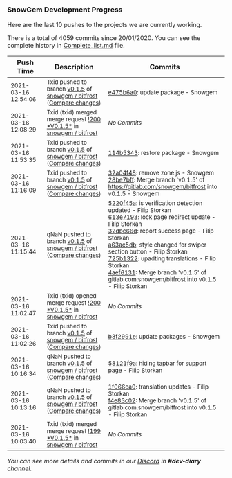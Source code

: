 
### SnowGem Development Progress

Here are the last 10 pushes to the projects we are currently working.

There is a total of 4059 commits since 20/01/2020. You can see the complete history in
 [Complete_list.md](Complete_list.md) file.

| Push Time | Description | Commits |
| --- | --- | --- |
| <sub>2021-03-16 12:54:06</sub> | <sub>Txid pushed to branch [v0\.1\.5](https://gitlab.com/snowgem/bitfrost/commits/v0.1.5) of [snowgem / bitfrost](https://gitlab.com/snowgem/bitfrost) ([Compare changes](https://gitlab.com/snowgem/bitfrost/compare/114b5343c34e406af963f6ebe0189124760edb9c...e475b6a0f10d156e2f0db253fe1e5fea9cf5229b))</sub> | <sub>[e475b6a0](https://gitlab.com/snowgem/bitfrost/-/commit/e475b6a0f10d156e2f0db253fe1e5fea9cf5229b): update package - Snowgem</sub> |
| <sub>2021-03-16 12:08:29</sub> | <sub>Txid (txid) merged merge request [\!200 \*V0\.1\.5\*](https://gitlab.com/snowgem/bitfrost/-/merge_requests/200) in [snowgem / bitfrost](https://gitlab.com/snowgem/bitfrost)</sub> | <sub>_No Commits_</sub> |
| <sub>2021-03-16 11:53:35</sub> | <sub>Txid pushed to branch [v0\.1\.5](https://gitlab.com/snowgem/bitfrost/commits/v0.1.5) of [snowgem / bitfrost](https://gitlab.com/snowgem/bitfrost) ([Compare changes](https://gitlab.com/snowgem/bitfrost/compare/28be7bff604b0c130395245421f9a9e650d0c278...114b5343c34e406af963f6ebe0189124760edb9c))</sub> | <sub>[114b5343](https://gitlab.com/snowgem/bitfrost/-/commit/114b5343c34e406af963f6ebe0189124760edb9c): restore package - Snowgem</sub> |
| <sub>2021-03-16 11:16:09</sub> | <sub>Txid pushed to branch [v0\.1\.5](https://gitlab.com/snowgem/bitfrost/commits/v0.1.5) of [snowgem / bitfrost](https://gitlab.com/snowgem/bitfrost) ([Compare changes](https://gitlab.com/snowgem/bitfrost/compare/4aef61318c0d654744401a265dbd922f14d6651d...28be7bff604b0c130395245421f9a9e650d0c278))</sub> | <sub>[32a04f48](https://gitlab.com/snowgem/bitfrost/-/commit/32a04f48cf984564761d3648fdd2af2e22238491): remove zone.js - Snowgem<br>[28be7bff](https://gitlab.com/snowgem/bitfrost/-/commit/28be7bff604b0c130395245421f9a9e650d0c278): Merge branch 'v0.1.5' of https://gitlab.com/snowgem/bitfrost into v0.1.5 - Snowgem</sub> |
| <sub>2021-03-16 11:15:44</sub> | <sub>qNaN pushed to branch [v0\.1\.5](https://gitlab.com/snowgem/bitfrost/commits/v0.1.5) of [snowgem / bitfrost](https://gitlab.com/snowgem/bitfrost) ([Compare changes](https://gitlab.com/snowgem/bitfrost/compare/b3f2991e8a4d2066133dc40a2457b82f00c43b05...4aef61318c0d654744401a265dbd922f14d6651d))</sub> | <sub>[5220f45a](https://gitlab.com/snowgem/bitfrost/-/commit/5220f45a1b7e2f85ee3a9b2f630ae032afd33cd8): is verification detection updated - Filip Storkan<br>[613e7193](https://gitlab.com/snowgem/bitfrost/-/commit/613e71937398b42fe8f3ed38c8c92c1ecf7867f0): lock page redirect update - Filip Storkan<br>[32dbc66d](https://gitlab.com/snowgem/bitfrost/-/commit/32dbc66d7e9e5bd5b60f55d5ef944bb47f9885d0): report success page - Filip Storkan<br>[a63ac5db](https://gitlab.com/snowgem/bitfrost/-/commit/a63ac5db51c2603dc0f30809166e6ef425fe31dc): style changed for swiper section button - Filip Storkan<br>[725b1322](https://gitlab.com/snowgem/bitfrost/-/commit/725b13222282a63e247792ec0227eab746e96bca): upadting translations - Filip Storkan<br>[4aef6131](https://gitlab.com/snowgem/bitfrost/-/commit/4aef61318c0d654744401a265dbd922f14d6651d): Merge branch 'v0.1.5' of gitlab.com:snowgem/bitfrost into v0.1.5 - Filip Storkan</sub> |
| <sub>2021-03-16 11:02:47</sub> | <sub>Txid (txid) opened merge request [\!200 \*V0\.1\.5\*](https://gitlab.com/snowgem/bitfrost/-/merge_requests/200) in [snowgem / bitfrost](https://gitlab.com/snowgem/bitfrost)</sub> | <sub>_No Commits_</sub> |
| <sub>2021-03-16 11:02:26</sub> | <sub>Txid pushed to branch [v0\.1\.5](https://gitlab.com/snowgem/bitfrost/commits/v0.1.5) of [snowgem / bitfrost](https://gitlab.com/snowgem/bitfrost) ([Compare changes](https://gitlab.com/snowgem/bitfrost/compare/58121f9aaacd4d80faef076c32212bdcf277ffe6...b3f2991e8a4d2066133dc40a2457b82f00c43b05))</sub> | <sub>[b3f2991e](https://gitlab.com/snowgem/bitfrost/-/commit/b3f2991e8a4d2066133dc40a2457b82f00c43b05): update packages - Snowgem</sub> |
| <sub>2021-03-16 10:16:34</sub> | <sub>qNaN pushed to branch [v0\.1\.5](https://gitlab.com/snowgem/bitfrost/commits/v0.1.5) of [snowgem / bitfrost](https://gitlab.com/snowgem/bitfrost) ([Compare changes](https://gitlab.com/snowgem/bitfrost/compare/f4e83c025785ec56194e5d6e4eaa794aa5328d69...58121f9aaacd4d80faef076c32212bdcf277ffe6))</sub> | <sub>[58121f9a](https://gitlab.com/snowgem/bitfrost/-/commit/58121f9aaacd4d80faef076c32212bdcf277ffe6): hiding tapbar for support page - Filip Storkan</sub> |
| <sub>2021-03-16 10:13:16</sub> | <sub>qNaN pushed to branch [v0\.1\.5](https://gitlab.com/snowgem/bitfrost/commits/v0.1.5) of [snowgem / bitfrost](https://gitlab.com/snowgem/bitfrost) ([Compare changes](https://gitlab.com/snowgem/bitfrost/compare/2ab4dc474884c25b0f89e4e34f162ca8461e825c...f4e83c025785ec56194e5d6e4eaa794aa5328d69))</sub> | <sub>[1f066ea0](https://gitlab.com/snowgem/bitfrost/-/commit/1f066ea0ed5c97dfac9fd6ffefc54d1c88895d0f): translation updates - Filip Storkan<br>[f4e83c02](https://gitlab.com/snowgem/bitfrost/-/commit/f4e83c025785ec56194e5d6e4eaa794aa5328d69): Merge branch 'v0.1.5' of gitlab.com:snowgem/bitfrost into v0.1.5 - Filip Storkan</sub> |
| <sub>2021-03-16 10:03:40</sub> | <sub>Txid (txid) merged merge request [\!199 \*V0\.1\.5\*](https://gitlab.com/snowgem/bitfrost/-/merge_requests/199) in [snowgem / bitfrost](https://gitlab.com/snowgem/bitfrost)</sub> | <sub>_No Commits_</sub> |

_You can see more details and commits in our [Discord](https://discord.gg/zumGnbg) in **#dev-diary** channel._

